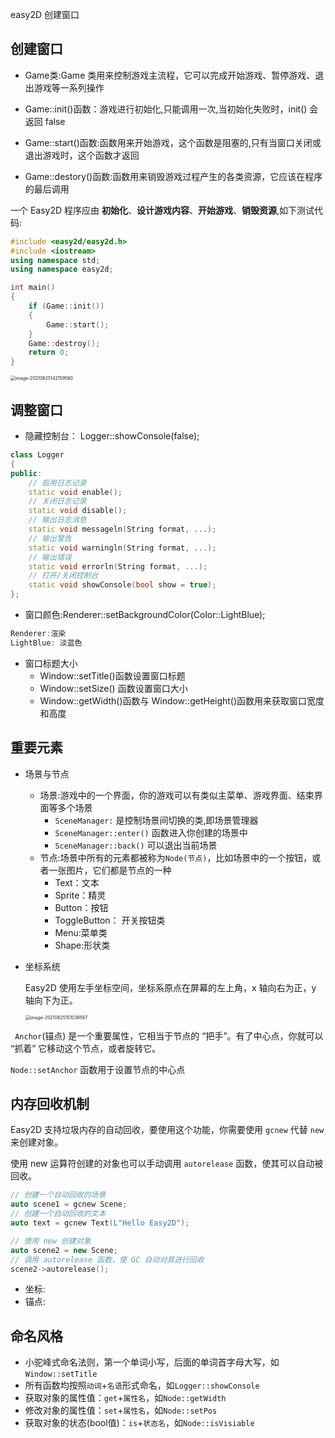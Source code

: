 easy2D 创建窗口

## **创建窗口**

+ Game类:Game 类用来控制游戏主流程，它可以完成开始游戏、暂停游戏、退出游戏等一系列操作

+ Game::init()函数：游戏进行初始化,只能调用一次,当初始化失败时，init() 会返回 false
+ Game::start()函数:函数用来开始游戏，这个函数是阻塞的,只有当窗口关闭或退出游戏时，这个函数才返回
+ Game::destory()函数:函数用来销毁游戏过程产生的各类资源，它应该在程序的最后调用

一个 Easy2D 程序应由 **初始化**、**设计游戏内容**、**开始游戏**、**销毁资源**,如下测试代码:

```c++
#include <easy2d/easy2d.h>
#include <iostream>
using namespace std;
using namespace easy2d;

int main()
{
	if (Game::init()) 
	{
		Game::start();
	}
	Game::destroy();
	return 0;
}
```

<img src="C:\Users\cool莫影\Desktop\easy2D游戏引擎\01.png" alt="image-20210625142159560" style="zoom:50%;" />

## **调整窗口**

+ 隐藏控制台：	Logger::showConsole(false);  

```c++
class Logger
{
public:
	// 启用日志记录
	static void enable();
	// 关闭日志记录
	static void disable();
	// 输出日志消息
	static void messageln(String format, ...);
	// 输出警告
	static void warningln(String format, ...);
	// 输出错误
	static void errorln(String format, ...);
	// 打开/关闭控制台
	static void showConsole(bool show = true);
};
```

+ 窗口颜色:Renderer::setBackgroundColor(Color::LightBlue);

```c
Renderer:渲染
LightBlue: 淡蓝色
```

+ 窗口标题大小
  + Window::setTitle()函数设置窗口标题
  + Window::setSize() 函数设置窗口大小
  + Window::getWidth()函数与 Window::getHeight()函数用来获取窗口宽度和高度 

## **重要元素**

+ 场景与节点

  + 场景:游戏中的一个界面，你的游戏可以有类似主菜单、游戏界面、结束界面等多个场景
    + `SceneManager:` 是控制场景间切换的类,即场景管理器
    + `SceneManager::enter()` 函数进入你创建的场景中
    + `SceneManager::back()` 可以退出当前场景
  + 节点:场景中所有的元素都被称为`Node(节点)`，比如场景中的一个按钮，或者一张图片，它们都是节点的一种
    + Text：文本
    + Sprite：精灵
    + Button：按钮
    + ToggleButton： 开关按钮类
    + Menu:菜单类
    + Shape:形状类

+ 坐标系统

  Easy2D 使用左手坐标空间，坐标系原点在屏幕的左上角，x 轴向右为正，y 轴向下为正。

  <img src="C:\Users\cool莫影\Desktop\easy2D游戏引擎\02.png" alt="image-20210625151036567" style="zoom:50%;" />

` Anchor`(锚点) 是一个重要属性，它相当于节点的 “把手”。有了中心点，你就可以 “抓着” 它移动这个节点，或者旋转它。

`Node::setAnchor` 函数用于设置节点的中心点

## 内存回收机制

Easy2D 支持垃圾内存的自动回收，要使用这个功能，你需要使用 `gcnew` 代替 `new` 来创建对象。

使用 new 运算符创建的对象也可以手动调用 `autorelease` 函数，使其可以自动被回收。

```c++
// 创建一个自动回收的场景
auto scene1 = gcnew Scene;
// 创建一个自动回收的文本
auto text = gcnew Text(L"Hello Easy2D");

// 使用 new 创建对象
auto scene2 = new Scene;
// 调用 autorelease 函数，使 GC 自动对其进行回收
scene2->autorelease();
```

+ 坐标:
+ 锚点:

## 命名风格

- 小驼峰式命名法则，第一个单词小写，后面的单词首字母大写，如`Window::setTitle`
- 所有函数均按照`动词`+`名语`形式命名，如`Logger::showConsole`
- 获取对象的属性值：`get`+`属性名`，如`Node::getWidth`
- 修改对象的属性值：`set`+`属性名`，如`Node::setPos`
- 获取对象的状态(bool值)：`is`+`状态名`，如`Node::isVisiable`

